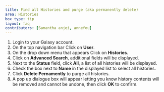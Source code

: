 ```yaml
---
title: Find all Histories and purge (aka permanently delete)
area: Histories      
box_type: tip
layout: faq          
contributors: [Samantha anjei, annefou]
---
```

1. Login to your Galaxy account.
2. On the top navigation bar Click on **User**. 
3. On the drop down menu that appears Click on **Histories**.
4. Click on **Advanced Search**, additional fields will be displayed. 
5. Next to the **Status** field, click **All**, a list of all histories will be displayed.
6. Check the box next to **Name** in the displayed list to select all histories.
7. Click **Delete Pernamently** to purge all histories.
8. A pop up dialogue box will appear letting you know history contents will be removed and cannot be undone, then click **OK** to confirm.
